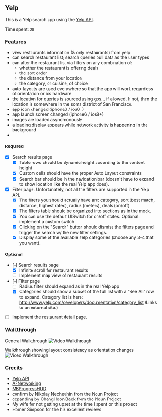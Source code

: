 ## Yelp

This is a Yelp search app using the [Yelp API](http://developer.rottentomatoes.com/docs/read/JSON).

Time spent: `20`

### Features
- view restaurants information (& only restaurants) from yelp
- can search restaurant list; search queries pull data as the user types
- can alter the restaurant list via filters on any combination of:
   - whether the restaurant is offering deals
   - the sort order
   - the distance from your location
   - the category, or cuisine, of choice
- auto-layouts are used everywhere so that the app will work regardless of orientation or ios hardware
- the location for queries is sourced using gps... if allowed. If not, then the location is somewhere in the soma district of San Francisco.
- app icon changed (iphone6 / ios8+)
- app launch screen changed (iphone6 / ios8+)
- images are loaded asynchronously
- a loading display appears while network activity is happening in the background
- 
#### Required

- [x] Search results page
   - [x] Table rows should be dynamic height according to the content height
   - [x] Custom cells should have the proper Auto Layout constraints
   - [x] Search bar should be in the navigation bar (doesn't have to expand to show location like the real Yelp app does).
- [x] Filter page. Unfortunately, not all the filters are supported in the Yelp API.
   - [x] The filters you should actually have are: category, sort (best match, distance, highest rated), radius (meters), deals (on/off).
   - [x] The filters table should be organized into sections as in the mock.
   - [x] You can use the default UISwitch for on/off states. Optional: implement a custom switch
   - [x] Clicking on the "Search" button should dismiss the filters page and trigger the search w/ the new filter settings.
   - [x] Display some of the available Yelp categories (choose any 3-4 that you want).

#### Optional

- [-] Search results page
   - [x] Infinite scroll for restaurant results
   - [ ] Implement map view of restaurant results
- [-] Filter page
   - [ ] Radius filter should expand as in the real Yelp app
   - [x] Categories should show a subset of the full list with a "See All" row to expand. Category list is here: http://www.yelp.com/developers/documentation/category_list (Links to an external site.)
- [ ] Implement the restaurant detail page.

### Walkthrough

General Walkthrough
![Video Walkthrough](yalp/YalpWalkthrough.gif)

Walkthrough showing layout consistency as orientation changes
![Video Walkthrough](yalp/YalpWalkthrough_Orientation.gif)


### Credits
* [Yelp API](https://www.yelp.com/developers/documentation/v2/search_api)
* [AFNetworking](https://github.com/AFNetworking/AFNetworking)
* [MBProgressHUD](https://github.com/jdg/MBProgressHUD)
* confirm by Nikolay Necheuhin from the Noun Project
* expanding by ChangHoon Baek from the Noun Project
* My wife for not getting upset at the time I spent on this project
* Homer Simpson for the his excellent reviews

